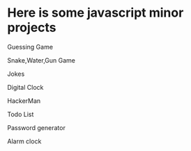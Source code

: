 # Here is some javascript minor projects

Guessing Game

Snake,Water,Gun Game

Jokes

Digital Clock

HackerMan

Todo List

Password generator

Alarm clock
